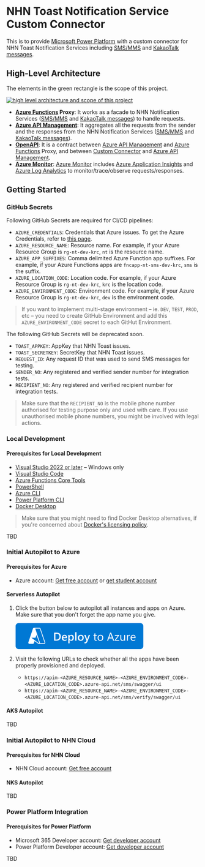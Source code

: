 # NHN Toast Notification Service Custom Connector

This is to provide [Microsoft Power Platform](http://powerplatform.microsoft.com/?WT.mc_id=dotnet-58531-juyoo) with a custom connector for NHN Toast Notification Services including [SMS/MMS](https://www.toast.com/kr/service/notification/sms) and [KakaoTalk messages](https://www.toast.com/kr/service/notification/kakaotalk-bizmessage).

## High-Level Architecture

The elements in the green rectangle is the scope of this project.

[![high level architecture and scope of this project](./assets/architecture.png)](https://raw.githubusercontent.com/aliencube/nhn-toast-notification-service-custom-connector/main/assets/architecture.png)

-   **[Azure Functions](https://azure.microsoft.com/services/functions/?WT.mc_id=dotnet-58531-juyoo) Proxy**: It works as a facade to NHN Notification Services ([SMS/MMS](https://www.toast.com/kr/service/notification/sms) and [KakaoTalk messages](https://www.toast.com/kr/service/notification/kakaotalk-bizmessage)) to handle requests.
-   **[Azure API Management](https://azure.microsoft.com/services/api-management/?WT.mc_id=dotnet-58531-juyoo)**: It aggregates all the requests from the sender and the responses from the NHN Notification Services ([SMS/MMS](https://www.toast.com/kr/service/notification/sms) and [KakaoTalk messages](https://www.toast.com/kr/service/notification/kakaotalk-bizmessage)).
-   **[OpenAPI](https://github.com/OAI/OpenAPI-Specification/blob/main/versions/3.0.1.md)**: It is a contract between [Azure API Management](https://azure.microsoft.com/services/api-management/?WT.mc_id=dotnet-58531-juyoo) and [Azure Functions](https://azure.microsoft.com/services/functions/?WT.mc_id=dotnet-58531-juyoo) Proxy, and between [Custom Connector](https://docs.microsoft.com/connectors/custom-connectors/?WT.mc_id=dotnet-58531-juyoo) and [Azure API Management](https://azure.microsoft.com/services/api-management/?WT.mc_id=dotnet-58531-juyoo).
-   **[Azure Monitor](https://azure.microsoft.com/services/monitor/?WT.mc_id=dotnet-58531-juyoo)**: [Azure Monitor](https://azure.microsoft.com/services/monitor/?WT.mc_id=dotnet-58531-juyoo) includes [Azure Application Insights](https://docs.microsoft.com/azure/azure-monitor/app/app-insights-overview?WT.mc_id=dotnet-58531-juyoo) and [Azure Log Analytics](https://docs.microsoft.com/azure/azure-monitor/logs/log-analytics-overview?WT.mc_id=dotnet-58531-juyoo) to monitor/trace/observe requests/responses.

## Getting Started

### GitHub Secrets

Following GitHub Secrets are required for CI/CD pipelines:

-   `AZURE_CREDENTIALS`: Credentials that Azure issues. To get the Azure Credentials, refer to [this page](https://github.com/Azure/login#configure-deployment-credentials).
-   `AZURE_RESOURCE_NAME`: Resource name. For example, if your Azure Resource Group is `rg-nt-dev-krc`, `nt` is the resource name.
-   `AZURE_APP_SUFFIXES`: Comma delimited Azure Function app suffixes. For example, if your Azure Functions apps are `fncapp-nt-sms-dev-krc`, `sms` is the suffix.
-   `AZURE_LOCATION_CODE`: Location code. For example, if your Azure Resource Group is `rg-nt-dev-krc`, `krc` is the location code.
-   `AZURE_ENVIRONMENT_CODE`: Environment code. For example, if your Azure Resource Group is `rg-nt-dev-krc`, `dev` is the environment code.

> If you want to implement multi-stage environment &ndash; ie. `DEV`, `TEST`, `PROD`, etc &ndash; you need to create GitHub Environment and add this `AZURE_ENVIRONMENT_CODE` secret to each GitHut Environment.

The following GitHub Secrets will be deprecated soon.

-   `TOAST_APPKEY`: AppKey that NHN Toast issues.
-   `TOAST_SECRETKEY`: SecretKey that NHN Toast issues.
-   `REQUEST_ID`: Any request ID that was used to send SMS messages for testing.
-   `SENDER_NO`: Any registered and verified sender number for integration tests.
-   `RECIPIENT_NO`: Any registered and verified recipient number for integration tests.

> Make sure that the `RECIPIENT_NO` is the mobile phone number authorised for testing purpose only and used with care. If you use unauthorised mobile phone numbers, you might be involved with legal actions.

### Local Development

#### Prerequisites for Local Development

-   [Visual Studio 2022 or later](https://visualstudio.microsoft.com/vs/?WT.mc_id=dotnet-58531-juyoo) &ndash; Windows only
-   [Visual Studio Code](https://code.visualstudio.com/?WT.mc_id=dotnet-58531-juyoo)
-   [Azure Functions Core Tools](https://docs.microsoft.com/azure/azure-functions/functions-run-local?WT.mc_id=dotnet-58531-juyoo)
-   [PowerShell](https://docs.microsoft.com/powershell/scripting/overview?WT.mc_id=dotnet-58531-juyoo)
-   [Azure CLI](https://docs.microsoft.com/cli/azure/what-is-azure-cli?WT.mc_id=dotnet-58531-juyoo)
-   [Power Platform CLI](https://docs.microsoft.com/power-apps/developer/data-platform/powerapps-cli?WT.mc_id=dotnet-58531-juyoo)
-   [Docker Desktop](https://docs.docker.com/get-started/)

> Make sure that you might need to find Docker Desktop alternatives, if you're concerned about [Docker's licensing policy](https://www.docker.com/blog/the-grace-period-for-the-docker-subscription-service-agreement-ends-soon-heres-what-you-need-to-know/).

TBD

### Initial Autopilot to Azure

#### Prerequisites for Azure

-   Azure account: [Get free account](https://azure.microsoft.com/free/?WT.mc_id=dotnet-58531-juyoo) or [get student account](https://azure.microsoft.com/free/students/?WT.mc_id=dotnet-58531-juyoo)

#### Serverless Autopilot

1. Click the button below to autopilot all instances and apps on Azure. Make sure that you don't forget the app name you give.

    [![Deploy To Azure](https://raw.githubusercontent.com/Azure/azure-quickstart-templates/master/1-CONTRIBUTION-GUIDE/images/deploytoazure.svg?sanitize=true)](https://portal.azure.com/#create/Microsoft.Template/uri/https%3A%2F%2Fraw.githubusercontent.com%2Fminusmo%2Fnhn-toast-notification-service-custom-connector%2Fmain%2Finfra%2Fazuredeploy.json)

2. Visit the following URLs to check whether all the apps have been properly provisioned and deployed.

    - `https://apim-<AZURE_RESOURCE_NAME>-<AZURE_ENVIRONMENT_CODE>-<AZURE_LOCATION_CODE>.azure-api.net/sms/swagger/ui`
    - `https://apim-<AZURE_RESOURCE_NAME>-<AZURE_ENVIRONMENT_CODE>-<AZURE_LOCATION_CODE>.azure-api.net/sms/verify/swagger/ui`

#### AKS Autopilot

TBD

### Initial Autopilot to NHN Cloud

#### Prerequisites for NHN Cloud

-   NHN Cloud account: [Get free account](https://www.toast.com/kr/pricing#event)

#### NKS Autopilot

TBD

### Power Platform Integration

#### Prerequisites for Power Platform

-   Microsoft 365 Developer account: [Get developer account](https://developer.microsoft.com/microsoft-365/dev-program?WT.mc_id=dotnet-58531-juyoo)
-   Power Platform Developer account: [Get developer account](https://powerapps.microsoft.com/developerplan/?WT.mc_id=dotnet-58531-juyoo)

TBD
